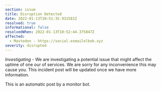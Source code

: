 ```yaml
---
section: issue
title: Disruption Detected
date: 2022-01-13T10:51:35.931581Z
resolved: true
informational: false
resolvedWhen: 2022-01-13T10:52:44.375847Z
affected:
  - Mastodon - https://social.esmailelbob.xyz
severity: disrupted
---
```

*Investigating* - We are investigating a potential issue that might affect the uptime of one our of services. We are sorry for any inconvenience this may cause you. This incident post will be updated once we have more information.

This is an automatic post by a monitor bot.
        
